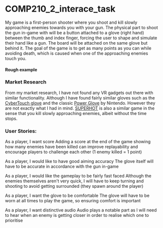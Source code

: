 # COMP210_2_interace_task

My game is a first-person shooter where you shoot and kill slowly approaching enemies towards you with your gun. The physical part to shoot the gun in-game with will be a button attached to a glove (right hand) between the thumb and index finger, forcing the user to shape and simulate their hand like a gun. The board will be attached on the same glove but behind it. The goal of the game is to get as many points as you can while avoiding death, which is caused when one of the approaching enemies touch you. 

#### Rough example


### Market Research

From my market research, I have not found any VR gadgets out there with similar functionality. Although I have found fairly similar gloves such as the [CyberTouch glove](http://www.cyberglovesystems.com/cybertouch/) and the classic [Power Glove](https://en.wikipedia.org/wiki/Power_Glove) by Nintendo. However they are not exactly what I had in mind. [SUPERHOT](https://superhotgame.com/) is also a similar game in the sense that you kill slowly approaching enemies, albeit without the time stops.

### User Stories:

As a player, I want score
Adding a score at the end of the game showing how many enemies have been killed can improve replayability and encourage players to challenge each other (1 enemy killed = 1 point)

As a player, I would like to have good aiming accuracy
The glove itself will have to be accurate in accordance with the gun in-game

As a player, I would like the gameplay to be fairly fast faced
Although the enemies themselves aren't very quick, I will have to keep turning and shooting to avoid getting surrounded (they spawn around the player) 

As a player, I want the glove to be comfortable
The glove will have to be worn at all times to play the game, so ensuring comfort is important

As a player, I want distinctive audio
Audio plays a notable part as I will need to hear when an enemy is getting closer in order to realise which one to prioritise
